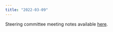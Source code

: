 ```yaml
---
title: "2022-03-09"
---
```


Steering committee meeting notes available [here](https://github.com/maplibre/maplibre/discussions/14).
